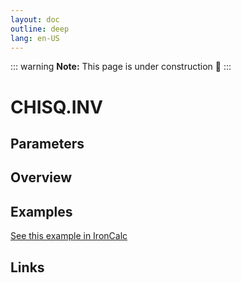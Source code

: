 ```yaml
---
layout: doc
outline: deep
lang: en-US
---
```


::: warning
**Note:** This page is under construction 🚧
:::

# CHISQ.INV

## Parameters

## Overview

## Examples

[See this example in IronCalc](https://app.ironcalc.com/?filename=chisq.inv)

## Links